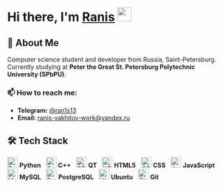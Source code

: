 # Hi there, I'm [Ranis](https://t.me/ran1s13) <img src="https://github.com/blackcater/blackcater/raw/main/images/Hi.gif" height="32"/>

## 🚀 About Me
Computer science student and developer from Russia, Saint-Petersburg.  
Currently studying at **Peter the Great St. Petersburg Polytechnic University (SPbPU)**.

### 📫 How to reach me:
- **Telegram:** [@ran1s13](https://t.me/ran1s13)  
- **Email:** [ranis-vakhitov-work@yandex.ru](mailto:ranis-vakhitov-work@yandex.ru)  

## 🛠 Tech Stack
<p align="left">
  <img src="https://cdn.jsdelivr.net/gh/devicons/devicon/icons/python/python-original.svg" width="24" title="Python" alt="Python"/> <b>Python</b> &nbsp;
  <img src="https://cdn.jsdelivr.net/gh/devicons/devicon/icons/cplusplus/cplusplus-original.svg" width="24" title="C++" alt="C++"/> <b>C++</b> &nbsp;
  <img src="https://cdn.jsdelivr.net/gh/devicons/devicon/icons/qt/qt-original.svg" width="24" title="QT" alt="QT"/> <b>QT</b> &nbsp;
  <img src="https://cdn.jsdelivr.net/gh/devicons/devicon/icons/html5/html5-original.svg" width="24" title="HTML5" alt="HTML5"/> <b>HTML5</b> &nbsp;
  <img src="https://cdn.jsdelivr.net/gh/devicons/devicon/icons/css3/css3-original.svg" width="24" title="CSS3" alt="CSS3"/> <b>CSS</b> &nbsp;
  <img src="https://cdn.jsdelivr.net/gh/devicons/devicon/icons/javascript/javascript-original.svg" width="24" title="JavaScript" alt="JavaScript"/> <b>JavaScript</b> &nbsp;
  <img src="https://cdn.jsdelivr.net/gh/devicons/devicon/icons/mysql/mysql-original.svg" width="24" title="MySQL" alt="MySQL"/> <b>MySQL</b> &nbsp;
  <img src="https://cdn.jsdelivr.net/gh/devicons/devicon/icons/postgresql/postgresql-original.svg" width="24" title="PostgreSQL" alt="PostgreSQL"/> <b>PostgreSQL</b> &nbsp;
  <img src="https://cdn.jsdelivr.net/gh/devicons/devicon/icons/ubuntu/ubuntu-plain.svg" width="24" title="Ubuntu" alt="Ubuntu"/> <b>Ubuntu</b> &nbsp;
  <img src="https://cdn.jsdelivr.net/gh/devicons/devicon/icons/git/git-original.svg" width="24" title="Git" alt="Git"/> <b>Git</b>
</p>

<!--
**nyassky/nyassky** is a ✨ _special_ ✨ repository because its `README.md` (this file) appears on your GitHub profile.

Here are some ideas to get you started:

- 🔭 I’m currently working on ...
- 🌱 I’m currently learning ...
- 👯 I’m looking to collaborate on ...
- 🤔 I’m looking for help with ...
- 💬 Ask me about ...
- 📫 How to reach me: ...
- 😄 Pronouns: ...
- ⚡ Fun fact: ...
-->
